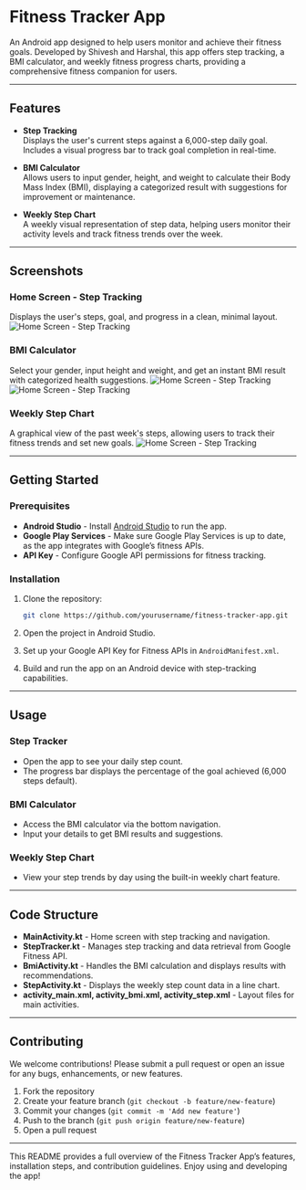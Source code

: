 
# Fitness Tracker App

An Android app designed to help users monitor and achieve their fitness goals. Developed by Shivesh and Harshal, this app offers step tracking, a BMI calculator, and weekly fitness progress charts, providing a comprehensive fitness companion for users.

---

## Features

- **Step Tracking**  
  Displays the user's current steps against a 6,000-step daily goal. Includes a visual progress bar to track goal completion in real-time.

- **BMI Calculator**  
  Allows users to input gender, height, and weight to calculate their Body Mass Index (BMI), displaying a categorized result with suggestions for improvement or maintenance.

- **Weekly Step Chart**  
  A weekly visual representation of step data, helping users monitor their activity levels and track fitness trends over the week.

---

## Screenshots

### Home Screen - Step Tracking  
Displays the user's steps, goal, and progress in a clean, minimal layout.
![Home Screen - Step Tracking](Screenshots/home_screen.png)

### BMI Calculator  
Select your gender, input height and weight, and get an instant BMI result with categorized health suggestions.
![Home Screen - Step Tracking](Screenshots/bmi_calculator_1.png)
![Home Screen - Step Tracking](Screenshots/bmi_calculator_2.png)

### Weekly Step Chart  
A graphical view of the past week's steps, allowing users to track their fitness trends and set new goals.
![Home Screen - Step Tracking](Screenshots/step_tracker.png)

---

## Getting Started

### Prerequisites
- **Android Studio** - Install [Android Studio](https://developer.android.com/studio) to run the app.
- **Google Play Services** - Make sure Google Play Services is up to date, as the app integrates with Google’s fitness APIs.
- **API Key** - Configure Google API permissions for fitness tracking.

### Installation

1. Clone the repository:
    ```bash
    git clone https://github.com/yourusername/fitness-tracker-app.git
    ```

2. Open the project in Android Studio.

3. Set up your Google API Key for Fitness APIs in `AndroidManifest.xml`.

4. Build and run the app on an Android device with step-tracking capabilities.

---

## Usage

### Step Tracker
- Open the app to see your daily step count.
- The progress bar displays the percentage of the goal achieved (6,000 steps default).

### BMI Calculator
- Access the BMI calculator via the bottom navigation.
- Input your details to get BMI results and suggestions.

### Weekly Step Chart
- View your step trends by day using the built-in weekly chart feature.

---

## Code Structure

- **MainActivity.kt** - Home screen with step tracking and navigation.
- **StepTracker.kt** - Manages step tracking and data retrieval from Google Fitness API.
- **BmiActivity.kt** - Handles the BMI calculation and displays results with recommendations.
- **StepActivity.kt** - Displays the weekly step count data in a line chart.
- **activity_main.xml, activity_bmi.xml, activity_step.xml** - Layout files for main activities.

---

## Contributing

We welcome contributions! Please submit a pull request or open an issue for any bugs, enhancements, or new features.

1. Fork the repository
2. Create your feature branch (`git checkout -b feature/new-feature`)
3. Commit your changes (`git commit -m 'Add new feature'`)
4. Push to the branch (`git push origin feature/new-feature`)
5. Open a pull request

---

This README provides a full overview of the Fitness Tracker App’s features, installation steps, and contribution guidelines. Enjoy using and developing the app!
